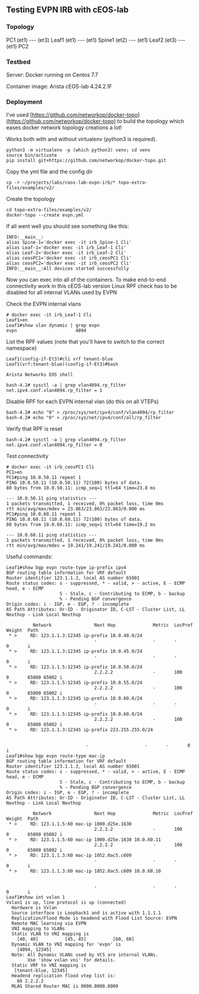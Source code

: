 ## Testing EVPN IRB with cEOS-lab

### Topology

PC1 (et1) --- (et3) Leaf1 (et1) --- (et1) Spine1 (et2) --- (et1) Leaf2 (et3) --- (et1) PC2

### Testbed

Server: Docker running on Centos 7.7

Container image: Arista cEOS-lab 4.24.2.1F

### Deployment

I've used [https://github.com/networkop/docker-topo](https://github.com/networkop/docker-topo) to build the topology which eases 
docker network topology creations a lot!

Works both with and without virtualenv (python3 is required).

```
python3 -m virtualenv -p (which python3) venv; cd venv
source bin/activate
pip install git+https://github.com/networkop/docker-topo.git
```

Copy the yml file and the config dir

`cp -r ~/projects/labs/ceos-lab-evpn-irb/* topo-extra-files/examples/v2/`

Create the topology

```
cd topo-extra-files/examples/v2/
docker-topo --create evpn.yml
```

If all went well you should see something like this:

```
INFO:__main__:
alias Spine-1='docker exec -it irb_Spine-1 Cli'
alias Leaf-1='docker exec -it irb_Leaf-1 Cli'
alias Leaf-2='docker exec -it irb_Leaf-2 Cli'
alias ceosPC1='docker exec -it irb_ceosPC1 Cli'
alias ceosPC2='docker exec -it irb_ceosPC2 Cli'
INFO:__main__:All devices started successfully
```

Now you can exec into all of the containers. To make end-to-end connectivity work in this cEOS-lab version Linux RPF check has to be disabled 
for all internal VLANs used by EVPN

Check the EVPN internal vlans

```
# docker exec -it irb_Leaf-1 Cli
Leaf1>en
Leaf1#show vlan dynamic | grep evpn
evpn                      4094
```

List the RPF values (note that you'll have to switch to the correct namespace)

```
Leaf1(config-if-Et3)#cli vrf tenant-blue
Leaf1(vrf:tenant-blue)(config-if-Et3)#bash

Arista Networks EOS shell

bash-4.2# sysctl -a | grep vlan4094.rp_filter
net.ipv4.conf.vlan4094.rp_filter = 1
```

Disable RPF for each EVPN internal vlan (do this on all VTEPs)

```
bash-4.2# echo "0" > /proc/sys/net/ipv4/conf/vlan4094/rp_filter
bash-4.2# echo "0" > /proc/sys/net/ipv4/conf/all/rp_filter
```

Verify that RPF is reset

```
bash-4.2# sysctl -a | grep vlan4094.rp_filter
net.ipv4.conf.vlan4094.rp_filter = 0
```

Test connectivity

```
# docker exec -it irb_ceosPC1 Cli
PC1>en
PC1#ping 10.0.50.11 repeat 1
PING 10.0.50.11 (10.0.50.11) 72(100) bytes of data.
80 bytes from 10.0.50.11: icmp_seq=1 ttl=64 time=23.8 ms

--- 10.0.50.11 ping statistics ---
1 packets transmitted, 1 received, 0% packet loss, time 0ms
rtt min/avg/max/mdev = 23.863/23.863/23.863/0.000 ms
PC1#ping 10.0.60.11 repeat 1
PING 10.0.60.11 (10.0.60.11) 72(100) bytes of data.
80 bytes from 10.0.60.11: icmp_seq=1 ttl=64 time=19.2 ms

--- 10.0.60.11 ping statistics ---
1 packets transmitted, 1 received, 0% packet loss, time 0ms
rtt min/avg/max/mdev = 19.241/19.241/19.241/0.000 ms
```

Useful commands:

```
Leaf1#show bgp evpn route-type ip-prefix ipv4
BGP routing table information for VRF default
Router identifier 123.1.1.3, local AS number 65001
Route status codes: s - suppressed, * - valid, > - active, E - ECMP head, e - ECMP
                    S - Stale, c - Contributing to ECMP, b - backup
                    % - Pending BGP convergence
Origin codes: i - IGP, e - EGP, ? - incomplete
AS Path Attributes: Or-ID - Originator ID, C-LST - Cluster List, LL Nexthop - Link Local Nexthop

          Network                Next Hop              Metric  LocPref Weight  Path
 * >     RD: 123.1.1.3:12345 ip-prefix 10.0.40.0/24
                                 -                     -       -       0       i
 * >     RD: 123.1.1.3:12345 ip-prefix 10.0.45.0/24
                                 -                     -       -       0       i
 * >     RD: 123.1.1.5:12345 ip-prefix 10.0.50.0/24
                                 2.2.2.2               -       100     0       65000 65002 i
 * >     RD: 123.1.1.5:12345 ip-prefix 10.0.55.0/24
                                 2.2.2.2               -       100     0       65000 65002 i
 * >     RD: 123.1.1.3:12345 ip-prefix 10.0.60.0/24
                                 -                     -       -       0       i
 * >     RD: 123.1.1.5:12345 ip-prefix 10.0.60.0/24
                                 2.2.2.2               -       100     0       65000 65002 i
 * >     RD: 123.1.1.3:12345 ip-prefix 223.255.255.0/24
   

                              -                     -       -       0       i
Leaf1#show bgp evpn route-type mac-ip
BGP routing table information for VRF default
Router identifier 123.1.1.3, local AS number 65001
Route status codes: s - suppressed, * - valid, > - active, E - ECMP head, e - ECMP
                    S - Stale, c - Contributing to ECMP, b - backup
                    % - Pending BGP convergence
Origin codes: i - IGP, e - EGP, ? - incomplete
AS Path Attributes: Or-ID - Originator ID, C-LST - Cluster List, LL Nexthop - Link Local Nexthop

          Network                Next Hop              Metric  LocPref Weight  Path
 * >     RD: 123.1.1.5:60 mac-ip 1000.d25e.1630
                                 2.2.2.2               -       100     0       65000 65002 i
 * >     RD: 123.1.1.5:60 mac-ip 1000.d25e.1630 10.0.60.11
                                 2.2.2.2               -       100     0       65000 65002 i
 * >     RD: 123.1.1.3:60 mac-ip 1052.0ac5.c609
                                 -                     -       -       0       i
 * >     RD: 123.1.1.3:60 mac-ip 1052.0ac5.c609 10.0.60.10


                                 -                     -       -       0       i
Leaf1#show int vxlan 1
Vxlan1 is up, line protocol is up (connected)
  Hardware is Vxlan
  Source interface is Loopback1 and is active with 1.1.1.1
  Replication/Flood Mode is headend with Flood List Source: EVPN
  Remote MAC learning via EVPN
  VNI mapping to VLANs
  Static VLAN to VNI mapping is
    [40, 40]          [45, 45]          [60, 60]
  Dynamic VLAN to VNI mapping for 'evpn' is
    [4094, 12345]
  Note: All Dynamic VLANs used by VCS are internal VLANs.
        Use 'show vxlan vni' for details.
  Static VRF to VNI mapping is
   [tenant-blue, 12345]
  Headend replication flood vtep list is:
    60 2.2.2.2
  MLAG Shared Router MAC is 0000.0000.0000
```

